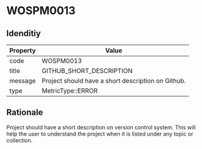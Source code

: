 # WOSPM0013

## Idenditiy

| Property        | Value           |
| ------------- |-------------|
| code      | WOSPM0013 |
| title      | GITHUB_SHORT_DESCRIPTION      |
| message | Project should have a short description on Github.     |
| type | MetricType::ERROR      |

## Rationale

Project should have a short description on version control system. This will help the user to understand the project when it is listed under any topic or collection.
